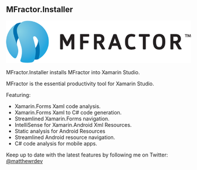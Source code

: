 MFractor.Installer
------

![MFractor Logo](/images/logo-horizontal.png?raw=true)

MFractor.Installer installs MFractor into Xamarin Studio.

MFractor is the essential productivity tool for Xamarin Studio.

Featuring:
 - Xamarin.Forms Xaml code analysis.
 - Xamarin.Forms Xaml to C# code generation.
 - Streamlined Xamarin.Forms navigation.
 - IntelliSense for Xamarin.Android Xml Resources.
 - Static analysis for Android Resources
 - Streamlined Android resource navigation.
 - C# code analysis for mobile apps.
 
Keep up to date with the latest features by following me on Twitter: [@matthewrdev](https://twitter.com/matthewrdev)




